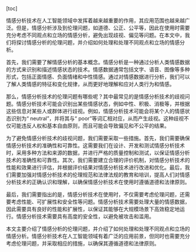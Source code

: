 
[toc]                    
                
                
情感分析技术在人工智能领域中发挥着越来越重要的作用，其应用范围也越来越广泛。但是，情感分析涉及到伦理问题，如道德、公正、公平等，因此在使用时需要充分考虑不同观点和立场的情感分析，避免出现歧视、偏见等问题。在本文中，我们将探讨情感分析的伦理问题，并介绍如何处理和处理不同观点和立场的情感分析。

首先，我们需要了解情感分析的基本概念。情感分析是一种通过分析人类情感数据的方式来识别和描述情感状态的技术。情感数据通常包括文字、语音、图像等多种形式，包括正面情感、负面情绪和中性情感。通过对情感数据进行分析，我们可以了解人类情感的特征和变化规律，从而更好地理解和应对人类行为和情感。

那么，情感分析技术的伦理问题有哪些呢？其中最常见的是情感分析技术的歧视问题。情感分析技术可能会识别出某些情感状态，例如中性、积极、消极等，并根据这些信息对某些人或群体进行歧视。例如，情感分析技术可能会将某个人的情感状态识别为“ neutral”，并将其与“ poor”等词汇相对应，从而产生歧视。这种歧视不仅可能违反人权和基本自由原则，而且可能会导致偏见和不公平的结果。

为了避免情感分析技术的歧视问题，我们需要采取一些措施。首先，我们需要确保情感分析技术的准确性和可靠性。这需要我们在设计、开发和测试情感分析技术时，采用多种方法和来源的数据，并进行严格的质量控制和测试，以保证情感分析技术的准确性和可靠性。其次，我们需要建立合理的评价机制，对情感分析技术的性能和效果进行评估，并根据评价结果对情感分析技术进行改进和优化。最后，我们需要加强对情感分析技术的伦理规范和法律法规的教育和培训，提高人们对情感分析技术的正确认识和理解，以确保情感分析技术在使用时遵循道德和法律原则。

最后，我们需要指出的是，情感分析技术在使用时，不仅需要考虑伦理问题，还需要考虑性能、可扩展性和安全性等问题。情感分析技术需要处理大量的情感数据，因此需要具有良好的性能和扩展性，以保证其能够在大规模场景下高效稳定地运行。情感分析技术需要具有高度的安全性，以避免被攻击和滥用。

本文主要介绍了情感分析的伦理问题，并介绍了如何处理和处理不同观点和立场的情感分析。情感分析技术在人工智能领域有着广泛的应用前景，但同时也需要充分考虑伦理问题，并采取相应的措施，以确保其遵循道德和法律原则。

